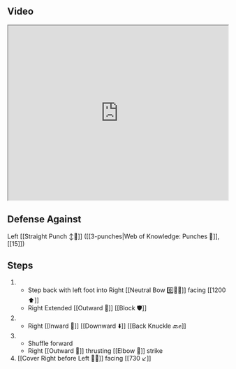 ## Video

<iframe src="https://www.youtube.com/embed/2-gYff6eCIs" width="100%" height="400"></iframe>


## Defense Against

Left [[Straight Punch ↕️👊]] ([[3-punches|Web of Knowledge: Punches 👊]], [[15]])
## Steps

1. - Step back with left foot into Right [[Neutral Bow 0️⃣🧍‍♂️]] facing [[1200 ⬆️]]
   - Right Extended [[Outward 🔼]] [[Block 🛡️]]
2. - Right [[Inward 🔽]] [[Downward ⬇️]] [[Back Knuckle 🔙✊]]
3. - Shuffle forward
   - Right [[Outward 🔼]] thrusting [[Elbow 💪]] strike
4. [[Cover Right before Left 🦶🔄]] facing [[730 ↙️]]
